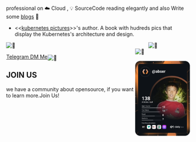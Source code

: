 professional on ☁️ Cloud , 💡 SourceCode reading elegantly and also Write some [blogs](https://yuque.com/abser) 🌈

- <<[kubernetes pictures](https://www.yuque.com/abser/kubernetes)>>'s author. A book with hudreds pics that display the Kubernetes's architecture and design.

[<img align="left" width="390" alt="🦑" src="https://gist.github.com/abserari/1c4d246483b38189cd593663b16810ab/raw/general.svg">](#)

[<img align="right" width="150" alt="🦑" src="https://count.getloli.com/get/@:abserari?theme=rule34">](#)
[<img align="right" width="390" alt="🦑" src="https://gist.github.com/abserari/1c4d246483b38189cd593663b16810ab/raw/activities.svg">](https://hashnode.abser.top)

<a href="https://app.daily.dev/abser"><img  align="right" src="https://github.com/abserari/abserari/blob/master/devcard.svg" width="150" alt="Abser Ari's Dev Card"/></a>

<img width="100%" height="30" alt="🦑" src="https://gist.githubusercontent.com/lowlighter/3c6eaedf50273adfb7a510822672f570/raw/placeholder.svg"> 


<!-- 
<p  align="center">
<img src="https://visitor-badge.laobi.icu/badge?page_id=abserari" alt="my visitor badges"/>
<img src="https://komarev.com/ghpvc/?username=abserari&label=my wife visitors" alt="my wife's github visitor badge"/> 
</p>
-->


<p  align="center">
<a rel="me" href="https://t.me/abserari">Telegram DM Me</a>

</p>

## JOIN US
we have a community about opensource, if you want to learn more.Join Us!
